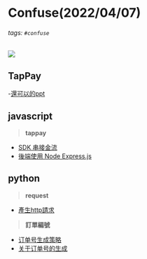 # Confuse(2022/04/07)
###### tags: `#confuse`

![](https://i.imgur.com/HCnOKs2.jpg)


## TapPay
-[還可以的ppt](https://www.slideshare.net/linecorp/tappay-tappay)

## javascript
> **tappay**
- [SDK 串接金流](https://blog.epoch.tw/2021/09/03/%E4%BD%BF%E7%94%A8-TapPay-SDK-%E4%B8%B2%E6%8E%A5%E9%87%91%E6%B5%81%E6%9C%8D%E5%8B%99/)
- [後端使用 Node Express.js](https://pingfed.gitlab.io/ping-blog/2020/05/03/payment_tappay/)

## python
> **request**
- [產生http請求](https://blog.gtwang.org/programming/python-requests-module-tutorial/)
> **訂單編號**
- [订单号生成策略](https://zhuanlan.zhihu.com/p/140752950)
- [关于订单号的生成](https://zhuanlan.zhihu.com/p/27424850)